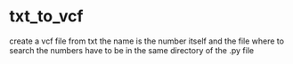 # txt_to_vcf
create a vcf file from txt
the name  is the number itself
and the file where to search the numbers have to be in the same directory of the .py file
